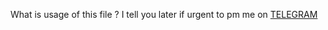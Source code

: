 What is usage of this file ?
 I tell you later if urgent to pm me on
     [TELEGRAM](https://t.me/REBEL_IS_OP)
